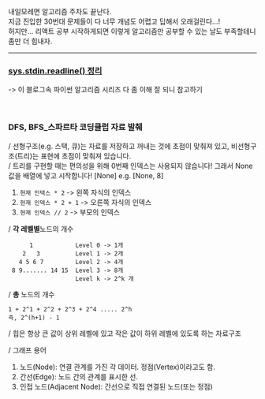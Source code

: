 내일모레면 알고리즘 주차도 끝난다.       
지금 진입한 30번대 문제들이 다 너무 개념도 어렵고 딥해서 오래걸린다...!                     
허지만... 리액트 공부 시작하게되면 이렇게 알고리즘만 공부할 수 있는 날도 부족할테니 좀만 더 힘내자.      

------------------------

### [sys.stdin.readline() 정리](https://velog.io/@yeseolee/Python-%ED%8C%8C%EC%9D%B4%EC%8D%AC-%EC%9E%85%EB%A0%A5-%EC%A0%95%EB%A6%ACsys.stdin.readline)            
-> 이 블로그속 파이썬 알고리즘 시리즈 다 좀 이해 잘 되니 참고하기

<br>

### DFS, BFS_스파르타 코딩클럽 자료 발췌
/ 선형구조(e.g. 스택, 큐)는 자료를 저장하고 꺼내는 것에 초점이 맞춰져 있고, 비선형구조(트리)는 표현에 초점이 맞춰져 있습니다.    
/ 트리를 구현할 때는 편의성을 위해 0번째 인덱스는 사용되지 않습니다! 그래서 None 값을 배열에 넣고 시작합니다! [None] e.g. [None, 8]    
    
1.  ```현재 인덱스 * 2``` -> 왼쪽 자식의 인덱스       
2. ```현재 인덱스 * 2 + 1``` -> 오른쪽 자식의 인덱스          
3. ```현재 인덱스 // 2``` -> 부모의 인덱스       

/ **각 레벨별**노드의 개수            
```
      1            Level 0 -> 1개
    2   3          Level 1 -> 2개 
   4 5 6 7         Level 2 -> 4개
 8 9....... 14 15  Level 3 -> 8개 
                   Level k -> 2^k 개
```

/ **총** 노드의 개수
```
1 + 2^1 + 2^2 + 2^3 + 2^4 ..... 2^h
즉, 2^(h+1) - 1
```

/ 힙은 항상 큰 값이 상위 레벨에 있고 작은 값이 하위 레벨에 있도록 하는 자료구조                 

/ 그래프 용어            
1. 노드(Node): 연결 관계를 가진 각 데이터. 정점(Vertex)이라고도 함.         
2. 간선(Edge): 노드 간의 관계를 표시한 선.           
3. 인접 노드(Adjacent Node): 간선으로 직접 연결된 노드(또는 정점)          

